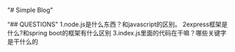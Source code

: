 "# Simple Blog" 

“## QUESTIONS"
1.node.js是什么东西？和javascript的区别。
2express框架是什么?和spring boot的框架有什么区别
3.index.js里面的代码在干嘛？哪些关键字是干什么的
